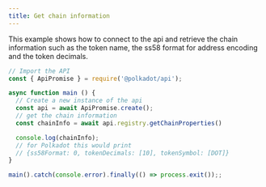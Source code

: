 ```yaml
---
title: Get chain information
---
```


This example shows how to connect to the api and retrieve the chain information such as the token name, the ss58 format for address encoding and the token decimals.

```javascript
// Import the API
const { ApiPromise } = require('@polkadot/api');

async function main () {
  // Create a new instance of the api
  const api = await ApiPromise.create();
  // get the chain information
  const chainInfo = await api.registry.getChainProperties()

  console.log(chainInfo);
  // for Polkadot this would print
  // {ss58Format: 0, tokenDecimals: [10], tokenSymbol: [DOT]}
}

main().catch(console.error).finally(() => process.exit());;
```